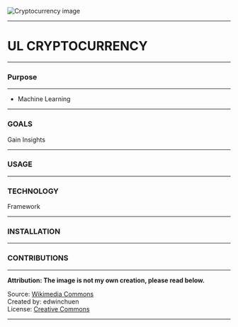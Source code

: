 ![Cryptocurrency image](https://upload.wikimedia.org/wikipedia/commons/2/29/Green_Cryptocurrency_-_Sustainable_Bitcoin_Mining_Concept_Image.jpg)
___
# UL CRYPTOCURRENCY
___
### Purpose
___
- Machine Learning




___
### GOALS
Gain Insights 



___
### USAGE
 




___
### TECHNOLOGY 
 Framework





___
### INSTALLATION



___
### CONTRIBUTIONS

***
<div class="alert alert-block alert-success">
<b>Attribution: The image is not my own creation, please read below.</b>

Source: [Wikimedia Commons](https://commons.wikimedia.org/wiki/File:Green_Cryptocurrency_-_Sustainable_Bitcoin_Mining_Concept_Image.jpg) \
Created by: edwinchuen \
License: [Creative Commons](https://creativecommons.org/licenses/by/4.0/)
</div>

***

